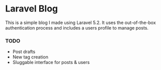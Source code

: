 # Laravel Blog

This is a simple blog I made using Laravel 5.2. It uses the out-of-the-box authentication process and includes a users profile to manage posts.

### TODO
- Post drafts
- New tag creation
- Sluggable interface for posts & users
